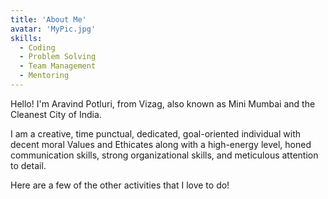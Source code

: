 ```yaml
---
title: 'About Me'
avatar: 'MyPic.jpg'
skills:
  - Coding
  - Problem Solving
  - Team Management
  - Mentoring
---
```


Hello! I'm Aravind Potluri, from Vizag, also known as Mini Mumbai and the Cleanest City of India.

I am a creative, time punctual, dedicated, goal-oriented individual with decent moral Values and Ethicates along with a high-energy level, honed communication skills, strong organizational skills, and meticulous attention to detail.

Here are a few of the other activities that I love to do!
